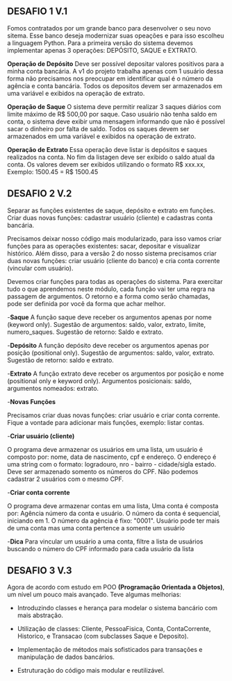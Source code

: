 ## DESAFIO 1 V.1

Fomos contratados por um grande banco para desenvolver o seu novo sitema. Esse banco deseja modernizar suas opeações e para isso escolheu a linguagem Python. Para a primeira versão do sistema devemos implementar apenas 3 operações: DEPÓSITO, SAQUE e EXTRATO.

**Operação de Depósito**
Deve ser possível depositar valores positivos para a minha conta bancária. A v1 do projeto trabalha apenas com 1 usuário dessa forma não precisamos nos preocupar em identificar qual é o número da agência e conta bancária. Todos os depositos devem ser armazenados em uma variável e exibidos na operação de extrato.

**Operação de Saque**
O sistema deve permitir realizar 3 saques diários com limite máximo de R$ 500,00 por saque. Caso usuário não tenha saldo em conta, o sistema deve exibir uma mensagem informando que não é possível sacar o dinheiro por falta de saldo. Todos os saques devem ser armazenados em uma variável e exibidos na operação de extrato.

**Operação de Extrato**
Essa operação deve listar is depósitos e saques realizados na conta. No fim da listagen deve ser exibido o saldo atual da conta.
Os valores devem ser exibidos utilizando o formato R$ xxx.xx, Exemplo: 1500.45 = R$ 1500.45

## DESAFIO 2 V.2

Separar as funções existentes de saque, depósito e extrato em funções. Criar duas novas funções: cadastrar usuário (cliente) e cadastras conta bancária.

Precisamos deixar nosso código mais modularizado, para isso vamos criar funções para as operações existentes: sacar, depositar e visualizar histórico. Além disso, para a versão 2 do nosso sistema precisamos criar duas novas funções: criar usuário (cliente do banco) e cria conta corrente (vincular com usuário).

Devemos criar funções para todas as operações do sistema. Para exercitar tudo o que aprendemos neste módulo, cada função vai ter uma regra na passagem de argumentos. O retorno e a forma como serão chamadas, pode ser definida por você da forma que achar melhor.

-**Saque**
A função saque deve receber os argumentos apenas por nome (keyword only). Sugestão de argumentos: saldo, valor, extrato, limite, numero_saques. Sugestão de retorno: Saldo e extrato.

-**Depósito**
A função depósito deve receber os argumentos apenas por posição (positional only). Sugestão de argumentos: saldo, valor, extrato. Sugestão de retorno: saldo e extrato.

-**Extrato**
A função extrato deve receber os argumentos por posição e nome (positional only e keyword only). Argumentos posicionais: saldo, argumentos nomeados: extrato.

-**Novas Funções**

Precisamos criar duas novas funções: criar usuário e criar conta corrente. Fique a vontade para adicionar mais funções, exemplo: listar contas.

-**Criar usuário (cliente)**

O programa deve armazenar os usuários em uma lista, um usuário é composto por: nome, data de nascimento, cpf e endereço. O endereço é uma string com o formato: logradouro, nro - bairro - cidade/sigla estado. Deve ser armazenado somento os números do CPF. Não podemos cadastrar 2 usuários com o mesmo CPF.

-**Criar conta corrente**

O programa deve armazenar contas em uma lista, Uma conta é composta por: Agência número da conta e usuário. O número da conta é sequencial, iniciando em 1. O número da agência é fixo: "0001". Usuário pode ter mais de uma conta mas uma conta pertence a somente um usuário

-**Dica**
Para vincular um usuário a uma conta, filtre a lista de usuários buscando o número do CPF informado para cada usuário da lista

## DESAFIO 3 V.3

Agora de acordo com estudo em POO **(Programação Orientada a Objetos)**, um nível um pouco mais avançado. 
Teve algumas melhorias:

- Introduzindo classes e herança para modelar o sistema bancário com mais abstração.

- Utilização de classes: Cliente, PessoaFisica, Conta, ContaCorrente, Historico, e Transacao (com subclasses Saque e Deposito).

- Implementação de métodos mais sofisticados para transações e manipulação de dados bancários.

- Estruturação do código mais modular e reutilizável.